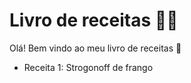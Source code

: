 # Livro de receitas :woman_cook:

Olá! Bem vindo ao meu livro de receitas :book:

- Receita 1: Strogonoff de frango

